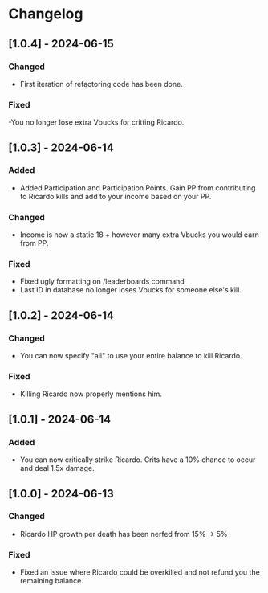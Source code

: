 # Changelog
## [1.0.4] - 2024-06-15
### Changed
- First iteration of refactoring code has been done.

### Fixed
-You no longer lose extra Vbucks for critting Ricardo.

## [1.0.3] - 2024-06-14
### Added
- Added Participation and Participation Points. Gain PP from contributing to Ricardo kills and add to your income based on your PP.
### Changed
- Income is now a static 18 + however many extra Vbucks you would earn from PP.

### Fixed
- Fixed ugly formatting on /leaderboards command
- Last ID in database no longer loses Vbucks for someone else's kill.

## [1.0.2] - 2024-06-14
### Changed
- You can now specify "all" to use your entire balance to kill Ricardo.

### Fixed
- Killing Ricardo now properly mentions him.


## [1.0.1] - 2024-06-14
### Added
- You can now critically strike Ricardo. Crits have a 10% chance to occur and deal 1.5x damage.


## [1.0.0] - 2024-06-13
### Changed
- Ricardo HP growth per death has been nerfed from 15% -> 5%

### Fixed
- Fixed an issue where Ricardo could be overkilled and not refund you the remaining balance.
